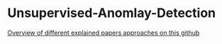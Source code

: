 # Unsupervised-Anomlay-Detection

[Overview of different explained papers approaches on this github](unsupervised-ad-survey.pdf)
